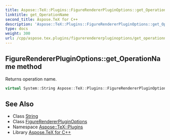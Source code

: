 ```yaml
---
title: Aspose::TeX::Plugins::FigureRendererPluginOptions::get_OperationName method
linktitle: get_OperationName
second_title: Aspose.TeX for C++
description: 'Aspose::TeX::Plugins::FigureRendererPluginOptions::get_OperationName method. Returns operation name in C++.'
type: docs
weight: 300
url: /cpp/aspose.tex.plugins/figurerendererpluginoptions/get_operationname/
---
```

## FigureRendererPluginOptions::get_OperationName method


Returns operation name.

```cpp
virtual System::String Aspose::TeX::Plugins::FigureRendererPluginOptions::get_OperationName()
```

## See Also

* Class [String](../../../system/string/)
* Class [FigureRendererPluginOptions](../)
* Namespace [Aspose::TeX::Plugins](../../)
* Library [Aspose.TeX for C++](../../../)
